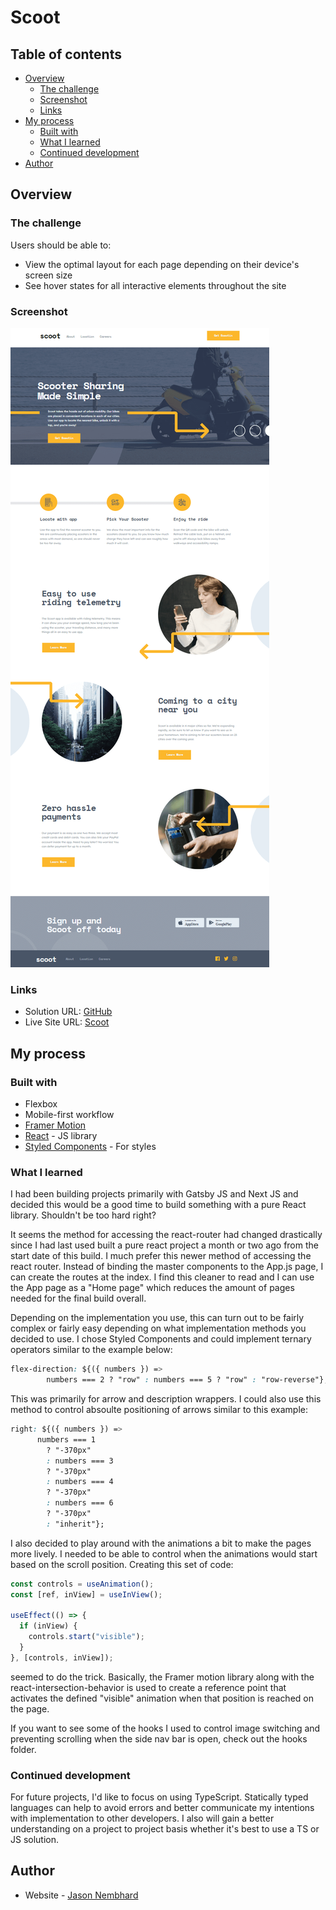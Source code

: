 # Scoot

## Table of contents

- [Overview](#overview)
  - [The challenge](#the-challenge)
  - [Screenshot](#screenshot)
  - [Links](#links)
- [My process](#my-process)
  - [Built with](#built-with)
  - [What I learned](#what-i-learned)
  - [Continued development](#continued-development)
- [Author](#author)

## Overview

### The challenge

Users should be able to:

- View the optimal layout for each page depending on their device's screen size
- See hover states for all interactive elements throughout the site

### Screenshot

![Scoot Photo](./public/assets/scoot-screenshot.png)

### Links

- Solution URL: [GitHub](https://github.com/jNembhard/scoot)
- Live Site URL: [Scoot](https://scoot-pi.vercel.app)

## My process

### Built with

- Flexbox
- Mobile-first workflow
- [Framer Motion](https://www.framer.com/)
- [React](https://reactjs.org/) - JS library
- [Styled Components](https://styled-components.com/) - For styles

### What I learned

I had been building projects primarily with Gatsby JS and Next JS and decided this would be a good time to build something with a pure React library. Shouldn't be too hard right?

It seems the method for accessing the react-router had changed drastically since I had last used built a pure react project a month or two ago from the start date of this build. I much prefer this newer method of accessing the react router. Instead of binding the master components to the App.js page, I can create the routes at the index. I find this cleaner to read and I can use the App page as a "Home page" which reduces the amount of pages needed for the final build overall.

Depending on the implementation you use, this can turn out to be fairly complex or fairly easy depending on what implementation methods you decided to use. I chose Styled Components and could implement ternary operators similar to the example below:

```css
flex-direction: ${({ numbers }) =>
        numbers === 2 ? "row" : numbers === 5 ? "row" : "row-reverse"};
```

This was primarily for arrow and description wrappers. I could also use this method to control absoulte positioning of arrows similar to this example:

```css
right: ${({ numbers }) =>
      numbers === 1
        ? "-370px"
        : numbers === 3
        ? "-370px"
        : numbers === 4
        ? "-370px"
        : numbers === 6
        ? "-370px"
        : "inherit"};
```

I also decided to play around with the animations a bit to make the pages more lively. I needed to be able to control when the animations would start based on the scroll position. Creating this set of code:

```js
const controls = useAnimation();
const [ref, inView] = useInView();

useEffect(() => {
  if (inView) {
    controls.start("visible");
  }
}, [controls, inView]);
```

seemed to do the trick. Basically, the Framer motion library along with the react-intersection-behavior is used to create a reference point that activates the defined "visible" animation when that position is reached on the page.

If you want to see some of the hooks I used to control image switching and preventing scrolling when the side nav bar is open, check out the hooks folder.

### Continued development

For future projects, I'd like to focus on using TypeScript. Statically typed languages can help to avoid errors and better communicate my intentions with implementation to other developers. I also will gain a better understanding on a project to project basis whether it's best to use a TS or JS solution.

## Author

- Website - [Jason Nembhard](https://www.jasonnembhard.com)
